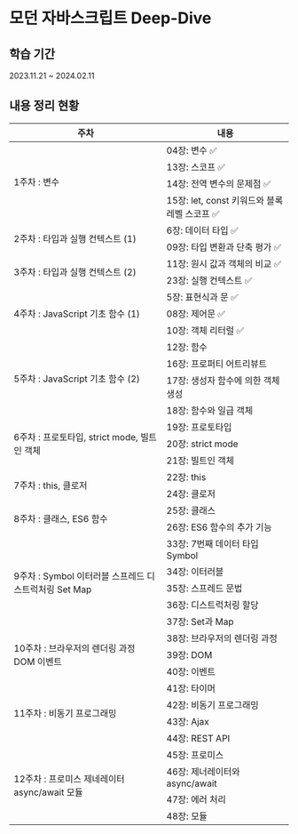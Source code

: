 # 모던 자바스크립트 Deep-Dive

## 학습 기간

2023.11.21 ~ 2024.02.11

## 내용 정리 현황

<table>
  <thead>
    <tr>
      <th>주차</th>
      <th>내용</th>
    </tr>
  </thead>
  <tbody>
    <tr>
      <td rowspan="4">1주차 : 변수 </td>
      <td>04장: 변수 ✅</td>
    </tr>
    <tr><td>13장: 스코프 ✅</td></tr>
    <tr><td>14장: 전역 변수의 문제점 ✅</td></tr>
    <tr><td>15장: let, const 키워드와 블록 레벨 스코프 ✅</td></tr>
    <tr>
      <td rowspan="2">2주차 : 타입과 실행 컨텍스트 (1) </td>
      <td>6장: 데이터 타입 ✅</td>
    </tr>
    <tr><td>09장: 타입 변환과 단축 평가 ✅</td></tr>
    <tr>
      <td rowspan="2">3주차 : 타입과 실행 컨텍스트 (2) </td>
      <td>11장: 원시 값과 객체의 비교 ✅</td>
    </tr>
    <tr><td>23장: 실행 컨텍스트 ✅</td></tr>
    <tr>
      <td rowspan="3">4주차 : JavaScript 기초 함수 (1) </td>
      <td>5장: 표현식과 문 ✅</td>
    </tr>
    <tr><td>08장: 제어문 ✅</td></tr>
    <tr><td>10장: 객체 리터럴 ✅</td></tr>
    <tr>
      <td rowspan="4">5주차 : JavaScript 기초 함수 (2) </td>
      <td>12장: 함수</td>
    </tr>
    <tr><td>16장: 프로퍼티 어트리뷰트</td></tr>
    <tr><td>17장: 생성자 함수에 의한 객체 생성</td></tr>
    <tr><td>18장: 함수와 일급 객체</td></tr>
    <tr>
      <td rowspan="3">6주차 : 프로토타입, strict mode, 빌트인 객체 </td>
      <td>19장: 프로토타입</td>
    </tr>
    <tr><td>20장: strict mode</td></tr>
    <tr><td>21장: 빌트인 객체</td></tr>
    <tr>
      <td rowspan="2">7주차 : this, 클로저 </td>
      <td>22장: this</td>
    </tr>
    <tr><td>24장: 클로저</td></tr>
    <tr>
      <td rowspan="2">8주차 : 클래스, ES6 함수 </td>
      <td>25장: 클래스</td>
    </tr>
    <tr><td>26장: ES6 함수의 추가 기능</td></tr>
    <tr>
      <td rowspan="5">9주차 : Symbol 이터러블 스프레드 디스트럭처링 Set Map </td>
      <td>33장: 7번째 데이터 타입 Symbol</td>
    </tr>
    <tr><td>34장: 이터러블</td></tr>
    <tr><td>35장: 스프레드 문법</td></tr>
    <tr><td>36장: 디스트럭처링 할당</td></tr>
    <tr><td>37장: Set과 Map</td></tr>
    <tr>
      <td rowspan="3">10주차 : 브라우저의 렌더링 과정 DOM 이벤트 </td>
      <td>38장: 브라우저의 렌더링 과정</td>
    </tr>
    <tr><td>39장: DOM</td></tr>
    <tr><td>40장: 이벤트</td></tr>
    <tr>
      <td rowspan="4">11주차 : 비동기 프로그래밍 </td>
      <td>41장: 타이머</td>
    </tr>
    <tr><td>42장: 비동기 프로그래밍</td></tr>
    <tr><td>43장: Ajax</td></tr>
    <tr><td>44장: REST API</td></tr>
    <tr>
      <td rowspan="4">12주차 : 프로미스 제네레이터 async/await 모듈 </td>
      <td>45장: 프로미스</td>
    </tr>
    <tr><td>46장: 제너레이터와 async/await</td></tr>
    <tr><td>47장: 에러 처리</td></tr>
    <tr><td>48장: 모듈</td></tr>
  </tbody>
</table>
